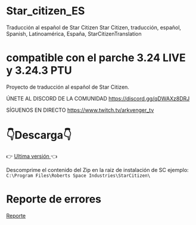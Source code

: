# Star_citizen_ES
Traducción al español de Star Citizen
Star Citizen, traducción, español, Spanish, Latinoamérica, España, StarCitizenTranslation
# compatible con el parche 3.24 LIVE y 3.24.3 PTU
Proyecto de traducción al español de Star Citizen. 

ÚNETE AL DISCORD DE LA COMUNIDAD 
https://discord.gg/qDWAXz8DRJ

SÍGUENOS EN DIRECTO 
https://www.twitch.tv/arkvenger_tv

# :point_down:Descarga:point_down:
:point_right:  [Ultima versión ](https://github.com/Thord82/Star_citizen_ES/releases) :point_left:

Descomprime el contenido del Zip en la raiz de instalación de SC ejemplo: `C:\Program Files\Roberts Space Industries\StarCitizen\`

# Reporte de errores
[Reporte ](https://github.com/Thord82/Star_citizen_ES/issues)
